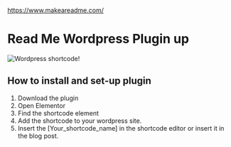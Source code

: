 
https://www.makeareadme.com/



# Read Me Wordpress Plugin up


![Wordpress shortcode!](https://deliciousthemes-ourtutscom.netdna-ssl.com/wp-content/uploads/2018/04/shortcode-plugins.jpg)

## How to install and set-up plugin 

1. Download the plugin
2. Open Elementor 
3. Find the shortcode element
4. Add the shortcode to your wordpress site. 
5. Insert the [Your_shortcode_name] in the shortcode editor or insert it in the blog post. 
